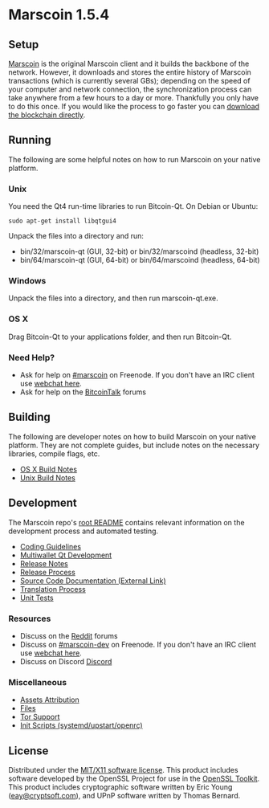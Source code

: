 Marscoin 1.5.4
=====================

Setup
---------------------
[Marscoin](http://www.marscoin.org/buy-hold/) is the original Marscoin client and it builds the backbone of the network. However, it downloads and stores the entire history of Marscoin transactions (which is currently several GBs); depending on the speed of your computer and network connection, the synchronization process can take anywhere from a few hours to a day or more. Thankfully you only have to do this once. If you would like the process to go faster you can [download the blockchain directly](bootstrap.md).

Running
---------------------
The following are some helpful notes on how to run Marscoin on your native platform.

### Unix

You need the Qt4 run-time libraries to run Bitcoin-Qt. On Debian or Ubuntu:

	sudo apt-get install libqtgui4

Unpack the files into a directory and run:

- bin/32/marscoin-qt (GUI, 32-bit) or bin/32/marscoind (headless, 32-bit)
- bin/64/marscoin-qt (GUI, 64-bit) or bin/64/marscoind (headless, 64-bit)



### Windows

Unpack the files into a directory, and then run marscoin-qt.exe.

### OS X

Drag Bitcoin-Qt to your applications folder, and then run Bitcoin-Qt.

### Need Help?

* Ask for help on [#marscoin](http://webchat.freenode.net?channels=marscoin) on Freenode. If you don't have an IRC client use [webchat here](http://webchat.freenode.net?channels=marscoin).
* Ask for help on the [BitcoinTalk](https://bitcointalk.org/index.php?topic=721263.0) forums

Building
---------------------
The following are developer notes on how to build Marscoin on your native platform. They are not complete guides, but include notes on the necessary libraries, compile flags, etc.

- [OS X Build Notes](build-osx.md)
- [Unix Build Notes](build-unix.md)

Development
---------------------
The Marscoin repo's [root README](https://github.com/marscoin/marscoin/blob/master/README.md) contains relevant information on the development process and automated testing.

- [Coding Guidelines](coding.md)
- [Multiwallet Qt Development](multiwallet-qt.md)
- [Release Notes](release-notes.md)
- [Release Process](release-process.md)
- [Source Code Documentation (External Link)](https://dev.visucore.com/marscoin/doxygen/)
- [Translation Process](translation_process.md)
- [Unit Tests](unit-tests.md)

### Resources
* Discuss on the [Reddit](https://reddit.com/r/marscoin) forums
* Discuss on [#marscoin-dev](http://webchat.freenode.net/?channels=marscoin) on Freenode. If you don't have an IRC client use [webchat here](http://webchat.freenode.net/?channels=marscoin-dev).
* Discuss on Discord [Discord](https://discordapp.com/channels/598732363232706570/598732363740086281)

### Miscellaneous
- [Assets Attribution](assets-attribution.md)
- [Files](files.md)
- [Tor Support](tor.md)
- [Init Scripts (systemd/upstart/openrc)](init.md)

License
---------------------
Distributed under the [MIT/X11 software license](http://www.opensource.org/licenses/mit-license.php).
This product includes software developed by the OpenSSL Project for use in the [OpenSSL Toolkit](https://www.openssl.org/). This product includes
cryptographic software written by Eric Young ([eay@cryptsoft.com](mailto:eay@cryptsoft.com)), and UPnP software written by Thomas Bernard.